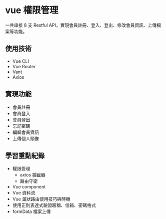 # vue 權限管理
一共串接 8 支 Restful API，實現會員註冊、登入、登出、修改會員資訊、上傳檔案等功能。

## 使用技術
- Vue CLI
- Vue Router
- Vant
- Axios

## 實現功能
- 會員註冊
- 會員登入
- 會員登出
- 忘記密碼 
- 編輯會員資訊
- 上傳個人頭像
  
## 學習重點紀錄
- 權限管理
  - axios 攔截器
  - 路由守衛
- Vue component
- Vue 資料流
- Vue 巢狀路由使用技巧與時機
- 使用正則表達式驗證暱稱、信箱、密碼格式
- formData 檔案上傳